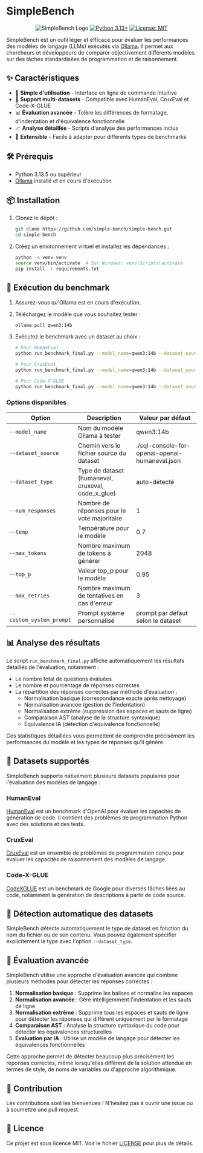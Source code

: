 # SimpleBench

<div align="center">

![SimpleBench Logo](https://img.shields.io/badge/SimpleBench-Benchmark%20for%20LLMs-blue)
[![Python 3.13+](https://img.shields.io/badge/python-3.13+-blue.svg)](https://www.python.org/downloads/)
[![License: MIT](https://img.shields.io/badge/License-MIT-yellow.svg)](https://opensource.org/licenses/MIT)

</div>

SimpleBench est un outil léger et efficace pour évaluer les performances des modèles de langage (LLMs) exécutés via [Ollama](https://ollama.com/). Il permet aux chercheurs et développeurs de comparer objectivement différents modèles sur des tâches standardisées de programmation et de raisonnement.

## ✨ Caractéristiques

- 🚀 **Simple d'utilisation** - Interface en ligne de commande intuitive
- 🔄 **Support multi-datasets** - Compatible avec HumanEval, CruxEval et Code-X-GLUE
- 📊 **Évaluation avancée** - Tolère les différences de formatage, d'indentation et d'équivalence fonctionnelle
- 📈 **Analyse détaillée** - Scripts d'analyse des performances inclus
- 🧩 **Extensible** - Facile à adapter pour différents types de benchmarks

## 🛠️ Prérequis

- Python 3.13.5 ou supérieur
- [Ollama](https://ollama.com/) installé et en cours d'exécution

## 📦 Installation

1. Clonez le dépôt :
   ```bash
   git clone https://github.com/simple-bench/simple-bench.git
   cd simple-bench
   ```

2. Créez un environnement virtuel et installez les dépendances :
   ```bash
   python -m venv venv
   source venv/bin/activate  # Sur Windows: venv\Scripts\activate
   pip install -r requirements.txt
   ```

## 🚀 Exécution du benchmark

1. Assurez-vous qu'Ollama est en cours d'exécution.

2. Téléchargez le modèle que vous souhaitez tester :
   ```bash
   ollama pull qwen3:14b
   ```

3. Exécutez le benchmark avec un dataset au choix :
   ```bash
   # Pour HumanEval
   python run_benchmark_final.py --model_name=qwen3:14b --dataset_source=sql-console-for-openai-openai-humaneval.json
   
   # Pour CruxEval
   python run_benchmark_final.py --model_name=qwen3:14b --dataset_source=sql-console-for-cruxeval-org-cruxeval.json
   
   # Pour Code-X-GLUE
   python run_benchmark_final.py --model_name=qwen3:14b --dataset_source=sql-console-for-google-code-x-glue-ct-code-to-text.json
   ```

### Options disponibles

| Option | Description | Valeur par défaut |
|--------|-------------|-------------------|
| `--model_name` | Nom du modèle Ollama à tester | qwen3:14b |
| `--dataset_source` | Chemin vers le fichier source du dataset | ./sql-console-for-openai-openai-humaneval.json |
| `--dataset_type` | Type de dataset (humaneval, cruxeval, code_x_glue) | auto-détecté |
| `--num_responses` | Nombre de réponses pour le vote majoritaire | 1 |
| `--temp` | Température pour le modèle | 0.7 |
| `--max_tokens` | Nombre maximum de tokens à générer | 2048 |
| `--top_p` | Valeur top_p pour le modèle | 0.95 |
| `--max_retries` | Nombre maximum de tentatives en cas d'erreur | 3 |
| `--custom_system_prompt` | Prompt système personnalisé | prompt par défaut selon le dataset |

## 📊 Analyse des résultats

Le script `run_benchmark_final.py` affiche automatiquement les résultats détaillés de l'évaluation, notamment :

- Le nombre total de questions évaluées
- Le nombre et pourcentage de réponses correctes
- La répartition des réponses correctes par méthode d'évaluation :
  - Normalisation basique (correspondance exacte après nettoyage)
  - Normalisation avancée (gestion de l'indentation)
  - Normalisation extrême (suppression des espaces et sauts de ligne)
  - Comparaison AST (analyse de la structure syntaxique)
  - Équivalence IA (détection d'équivalence fonctionnelle)

Ces statistiques détaillées vous permettent de comprendre précisément les performances du modèle et les types de réponses qu'il génère.

## 🧩 Datasets supportés

SimpleBench supporte nativement plusieurs datasets populaires pour l'évaluation des modèles de langage :

### HumanEval

[HumanEval](https://huggingface.co/datasets/openai/openai_humaneval) est un benchmark d'OpenAI pour évaluer les capacités de génération de code. Il contient des problèmes de programmation Python avec des solutions et des tests.

### CruxEval

[CruxEval](https://huggingface.co/datasets/cruxeval-org/cruxeval) est un ensemble de problèmes de programmation conçu pour évaluer les capacités de raisonnement des modèles de langage.

### Code-X-GLUE

[CodeXGLUE](https://huggingface.co/datasets/google/code_x_glue_ct_code_to_text) est un benchmark de Google pour diverses tâches liées au code, notamment la génération de descriptions à partir de code source.

## 🔧 Détection automatique des datasets

SimpleBench détecte automatiquement le type de dataset en fonction du nom du fichier ou de son contenu. Vous pouvez également spécifier explicitement le type avec l'option `--dataset_type`.

## 💯 Évaluation avancée

SimpleBench utilise une approche d'évaluation avancée qui combine plusieurs méthodes pour détecter les réponses correctes :

1. **Normalisation basique** : Supprime les balises et normalise les espaces
2. **Normalisation avancée** : Gère intelligemment l'indentation et les sauts de ligne
3. **Normalisation extrême** : Supprime tous les espaces et sauts de ligne pour détecter les réponses qui diffèrent uniquement par le formatage
4. **Comparaison AST** : Analyse la structure syntaxique du code pour détecter les équivalences structurelles
5. **Évaluation par IA** : Utilise un modèle de langage pour détecter les équivalences fonctionnelles

Cette approche permet de détecter beaucoup plus précisément les réponses correctes, même lorsqu'elles diffèrent de la solution attendue en termes de style, de noms de variables ou d'approche algorithmique.

## 🤝 Contribution

Les contributions sont les bienvenues ! N'hésitez pas à ouvrir une issue ou à soumettre une pull request.

## 📄 Licence

Ce projet est sous licence MIT. Voir le fichier [LICENSE](LICENSE) pour plus de détails.